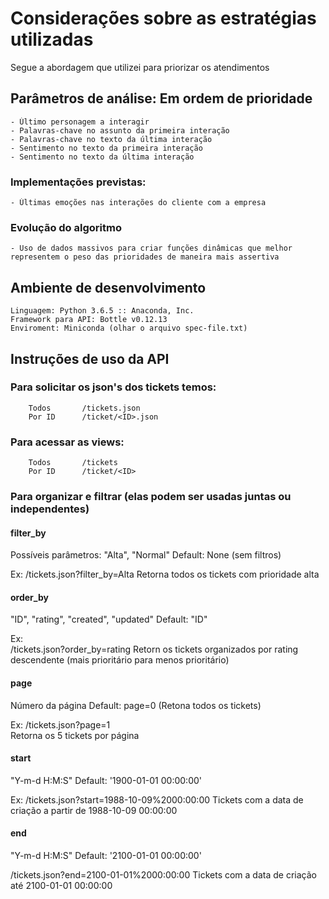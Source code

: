 # Considerações sobre as estratégias utilizadas

Segue a abordagem que utilizei para priorizar os atendimentos

## Parâmetros de análise: Em ordem de prioridade
	- Último personagem a interagir
	- Palavras-chave no assunto da primeira interação
	- Palavras-chave no texto da última interação
	- Sentimento no texto da primeira interação
	- Sentimento no texto da última interação

### Implementações previstas:
	- Últimas emoções nas interações do cliente com a empresa

### Evolução do algoritmo 
	- Uso de dados massivos para criar funções dinâmicas que melhor representem o peso das prioridades de maneira mais assertiva

## Ambiente de desenvolvimento

	Linguagem: Python 3.6.5 :: Anaconda, Inc.
	Framework para API: Bottle v0.12.13
	Enviroment: Miniconda (olhar o arquivo spec-file.txt)

## Instruções de uso da API

### Para solicitar os json's dos tickets temos:

		Todos		/tickets.json
		Por ID		/ticket/<ID>.json

### Para acessar as views:
		
		Todos		/tickets
		Por ID		/ticket/<ID>

### Para organizar e filtrar (elas podem ser usadas juntas ou independentes)

#### filter_by
Possíveis parâmetros: "Alta", "Normal" 
Default: None (sem filtros)

Ex:
/tickets.json?filter_by=Alta
Retorna todos os tickets com prioridade alta										

#### order_by
"ID", "rating", "created", "updated" 
Default: "ID"

Ex:		
/tickets.json?order_by=rating
Retorn os tickets organizados por rating descendente (mais prioritário para menos prioritário)

#### page
Número da página
Default: page=0 (Retona todos os tickets)

Ex:
/tickets.json?page=1							
Retorna os 5 tickets por página

#### start
"Y-m-d H:M:S"
Default: '1900-01-01 00:00:00'

Ex:
/tickets.json?start=1988-10-09%2000:00:00
Tickets com a data de criação a partir de 1988-10-09 00:00:00

#### end
"Y-m-d H:M:S"
Default: '2100-01-01 00:00:00'

/tickets.json?end=2100-01-01%2000:00:00
Tickets com a data de criação até 2100-01-01 00:00:00